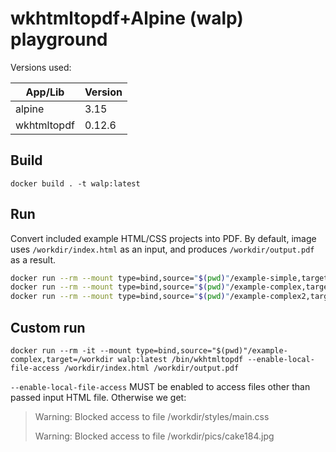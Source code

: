 # wkhtmltopdf+Alpine (walp) playground

Versions used:

| App/Lib     | Version |
| ----------- | ------- |
| alpine      | 3.15    |
| wkhtmltopdf | 0.12.6  |

## Build

`docker build . -t walp:latest`

## Run

Convert included example HTML/CSS projects into PDF. By default, image uses `/workdir/index.html` as an input, and produces `/workdir/output.pdf` as a result.

```bash
docker run --rm --mount type=bind,source="$(pwd)"/example-simple,target=/workdir walp:latest # OR
docker run --rm --mount type=bind,source="$(pwd)"/example-complex,target=/workdir walp:latest # OR
docker run --rm --mount type=bind,source="$(pwd)"/example-complex2,target=/workdir walp:latest
```

## Custom run

```
docker run --rm -it --mount type=bind,source="$(pwd)"/example-complex,target=/workdir walp:latest /bin/wkhtmltopdf --enable-local-file-access /workdir/index.html /workdir/output.pdf
```

`--enable-local-file-access` MUST be enabled to access files other than passed input HTML file. Otherwise we get:

>Warning: Blocked access to file /workdir/styles/main.css
>
>Warning: Blocked access to file /workdir/pics/cake184.jpg
